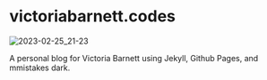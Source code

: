 # victoriabarnett.codes

![2023-02-25_21-23](https://user-images.githubusercontent.com/9009959/221394176-fbb3471c-fde2-4a90-be70-8754b3e8e02e.png)

A personal blog for Victoria Barnett using Jekyll, Github Pages, and mmistakes dark.
